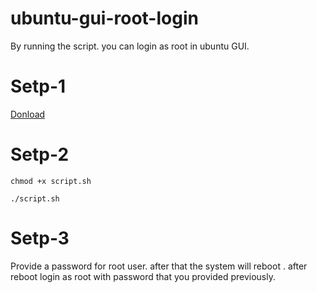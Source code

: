 # ubuntu-gui-root-login
By running the script. you can login as root in ubuntu GUI.

# Setp-1

[Donload](https://github.com/sudo-subho/ubuntu-gui-root-login/releases/download/root-login-v1.0/script.sh)

# Setp-2 

```chmod +x script.sh```

```./script.sh```

# Setp-3

Provide a password for root user. after that the system will reboot . after reboot login as root with password that you provided previously.
